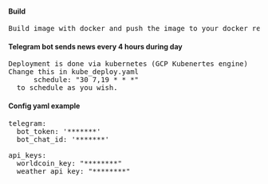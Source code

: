 #### Build
<pre>
Build image with docker and push the image to your docker repo.
</pre>

#### Telegram bot sends news every 4 hours during day
<pre>
Deployment is done via kubernetes (GCP Kubenertes engine)
Change this in kube_deploy.yaml 
      schedule: "30 7,19 * * *"
  to schedule as you wish.
</pre>

#### Config yaml example
<pre>
telegram:
  bot_token: '*******'
  bot_chat_id: '*******'

api_keys:
  worldcoin_key: "********"
  weather_api_key: "********"
</pre>
